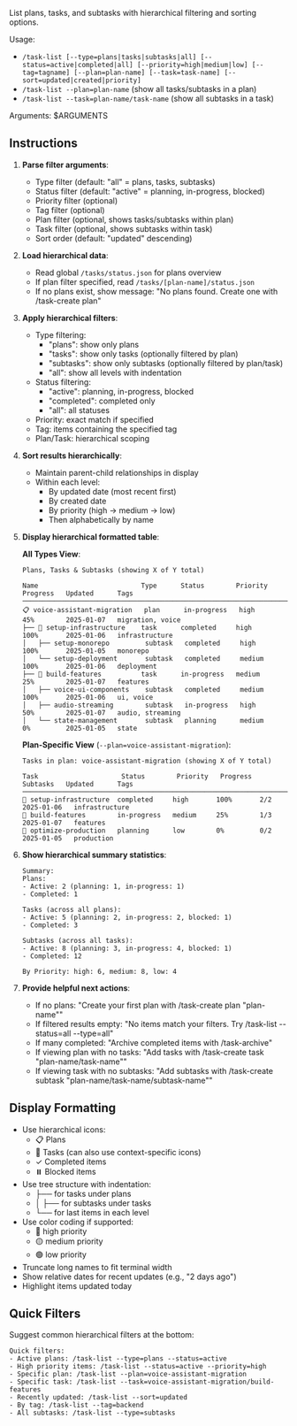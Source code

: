 List plans, tasks, and subtasks with hierarchical filtering and sorting options.

Usage:

- `/task-list [--type=plans|tasks|subtasks|all] [--status=active|completed|all] [--priority=high|medium|low] [--tag=tagname] [--plan=plan-name] [--task=task-name] [--sort=updated|created|priority]`
- `/task-list --plan=plan-name` (show all tasks/subtasks in a plan)
- `/task-list --task=plan-name/task-name` (show all subtasks in a task)

Arguments: $ARGUMENTS

## Instructions

1. **Parse filter arguments**:
   - Type filter (default: "all" = plans, tasks, subtasks)
   - Status filter (default: "active" = planning, in-progress, blocked)
   - Priority filter (optional)
   - Tag filter (optional)
   - Plan filter (optional, shows tasks/subtasks within plan)
   - Task filter (optional, shows subtasks within task)
   - Sort order (default: "updated" descending)

2. **Load hierarchical data**:
   - Read global `/tasks/status.json` for plans overview
   - If plan filter specified, read `/tasks/[plan-name]/status.json`
   - If no plans exist, show message: "No plans found. Create one with /task-create plan"

3. **Apply hierarchical filters**:
   - Type filtering:
     - "plans": show only plans
     - "tasks": show only tasks (optionally filtered by plan)
     - "subtasks": show only subtasks (optionally filtered by plan/task)
     - "all": show all levels with indentation
   - Status filtering:
     - "active": planning, in-progress, blocked
     - "completed": completed only
     - "all": all statuses
   - Priority: exact match if specified
   - Tag: items containing the specified tag
   - Plan/Task: hierarchical scoping

4. **Sort results hierarchically**:
   - Maintain parent-child relationships in display
   - Within each level:
     - By updated date (most recent first)
     - By created date
     - By priority (high → medium → low)
     - Then alphabetically by name

5. **Display hierarchical formatted table**:

   **All Types View**:
   ```
   Plans, Tasks & Subtasks (showing X of Y total)

   Name                          Type      Status        Priority   Progress   Updated      Tags
   ─────────────────────────────────────────────────────────────────────────────────────────────────
   📋 voice-assistant-migration   plan      in-progress   high       45%        2025-01-07   migration, voice
   ├── 🔧 setup-infrastructure    task      completed     high       100%       2025-01-06   infrastructure
   │   ├── setup-monorepo         subtask   completed     high       100%       2025-01-05   monorepo
   │   └── setup-deployment       subtask   completed     medium     100%       2025-01-06   deployment
   ├── 🎨 build-features          task      in-progress   medium     25%        2025-01-07   features
   │   ├── voice-ui-components    subtask   completed     medium     100%       2025-01-06   ui, voice
   │   ├── audio-streaming        subtask   in-progress   high       50%        2025-01-07   audio, streaming
   │   └── state-management       subtask   planning      medium     0%         2025-01-05   state
   ```

   **Plan-Specific View** (`--plan=voice-assistant-migration`):
   ```
   Tasks in plan: voice-assistant-migration (showing X of Y total)

   Task                     Status        Priority   Progress   Subtasks   Updated      Tags
   ─────────────────────────────────────────────────────────────────────────────────────────
   🔧 setup-infrastructure  completed     high       100%       2/2        2025-01-06   infrastructure
   🎨 build-features        in-progress   medium     25%        1/3        2025-01-07   features
   🚀 optimize-production   planning      low        0%         0/2        2025-01-05   production
   ```

6. **Show hierarchical summary statistics**:
   ```
   Summary:
   Plans:
   - Active: 2 (planning: 1, in-progress: 1)
   - Completed: 1

   Tasks (across all plans):
   - Active: 5 (planning: 2, in-progress: 2, blocked: 1)
   - Completed: 3

   Subtasks (across all tasks):
   - Active: 8 (planning: 3, in-progress: 4, blocked: 1)
   - Completed: 12

   By Priority: high: 6, medium: 8, low: 4
   ```

7. **Provide helpful next actions**:
   - If no plans: "Create your first plan with /task-create plan \"plan-name\""
   - If filtered results empty: "No items match your filters. Try /task-list --status=all --type=all"
   - If many completed: "Archive completed items with /task-archive"
   - If viewing plan with no tasks: "Add tasks with /task-create task \"plan-name/task-name\""
   - If viewing task with no subtasks: "Add subtasks with /task-create subtask \"plan-name/task-name/subtask-name\""

## Display Formatting

- Use hierarchical icons:
  - 📋 Plans
  - 🔧 Tasks (can also use context-specific icons)
  - ✓ Completed items
  - ⏸️ Blocked items
- Use tree structure with indentation:
  - ├── for tasks under plans
  - │ ├── for subtasks under tasks
  - └── for last items in each level
- Use color coding if supported:
  - 🔴 high priority
  - 🟡 medium priority
  - 🟢 low priority
- Truncate long names to fit terminal width
- Show relative dates for recent updates (e.g., "2 days ago")
- Highlight items updated today

## Quick Filters

Suggest common hierarchical filters at the bottom:

```
Quick filters:
- Active plans: /task-list --type=plans --status=active
- High priority items: /task-list --status=active --priority=high
- Specific plan: /task-list --plan=voice-assistant-migration
- Specific task: /task-list --task=voice-assistant-migration/build-features
- Recently updated: /task-list --sort=updated
- By tag: /task-list --tag=backend
- All subtasks: /task-list --type=subtasks
```
